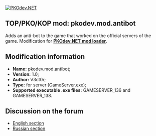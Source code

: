 [![PKOdev.NET](https://pkodev.net/uploads/monthly_2021_11/pkodevlogo_full.png.9c0b058fcf0ebbfd09e443f272c3d328.png "PKOdev.NET")](http://pkodev.net "PKOdev.NET")
## TOP/PKO/KOP mod: pkodev.mod.antibot
Adds an anti-bot to the game that worked on the official servers of the game. Modification for **[PKOdev.NET mod loader](https://pkodev.net/topic/5757-mod-loading-system-for-server-and-client-pkodevnet-mod-loader/)**.

## Modification information

- **Name:** pkodev.mod.antibot;
- **Version:** 1.0;
- **Author:** V3ct0r;
- **Type:** for server (GameServer.exe);
- **Supported executable .exe files:** GAMESERVER_136 and GAMESERVER_138.

## Discussion on the forum

- [English section](https://pkodev.net/topic/5892-antibot/)
- [Russian section](https://pkodev.net/topic/5891-%D0%B0%D0%BD%D1%82%D0%B8%D0%B1%D0%BE%D1%82/)
